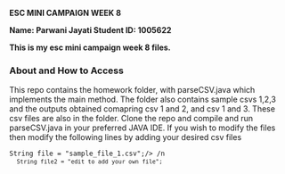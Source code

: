 <strong>ESC MINI CAMPAIGN WEEK 8

Name: Parwani Jayati 
Student ID: 1005622 

This is my esc mini campaign week 8 files. </strong>
 
  <h3>About and How to Access </h3>
 
  <p>This repo contains the homework folder, with parseCSV.java which implements the main method. The folder also contains sample csvs 1,2,3 and the outputs obtained comapring csv 1 and 2, and csv 1 and 3. These csv files are also in the folder. 
    Clone the repo and compile and run parseCSV.java in your preferred JAVA IDE. If you wish to modify the files then modify the following lines by adding your desired csv files</p>
  <code>String file = "sample_file_1.csv";/> /n
 <code> String file2 = "edit to add your own file";</code>
